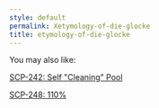 ```yaml
---
style: default
permalink: Xetymology-of-die-glocke
title: etymology-of-die-glocke
---
```

You may also like:

[SCP-242: Self "Cleaning" Pool](http://scp-wiki.net/scp-242)

[SCP-248: 110%](http://scp-wiki.net/scp-248)
